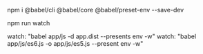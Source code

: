 npm i @babel/cli @babel/core @babel/preset-env --save-dev

npm run watch

watch: "babel app/js -d app.dist --presents env -w"
watch: "babel app/js/es6.js -o app/js/es5.js --present env -w"